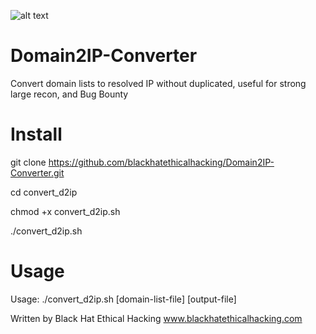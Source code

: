 ![alt text](https://i.imgur.com/79dnspw.png)


# Domain2IP-Converter
Convert domain lists to resolved IP without duplicated, useful for strong large recon, and Bug Bounty

# Install

git clone https://github.com/blackhatethicalhacking/Domain2IP-Converter.git

cd convert_d2ip

chmod +x convert_d2ip.sh

./convert_d2ip.sh

# Usage

Usage: ./convert_d2ip.sh [domain-list-file] [output-file]

Written by Black Hat Ethical Hacking
www.blackhatethicalhacking.com





